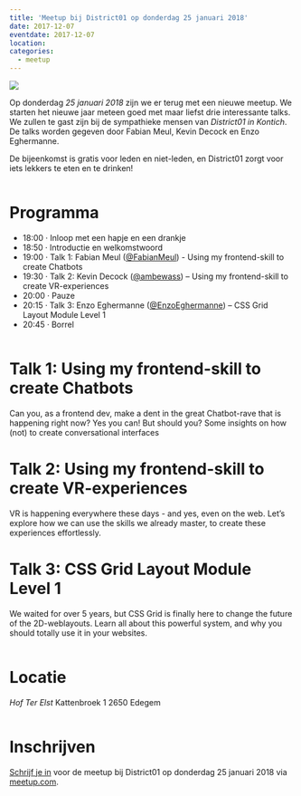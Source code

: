 ```yaml
---
title: 'Meetup bij District01 op donderdag 25 januari 2018'
date: 2017-12-07
eventdate: 2017-12-07
location:
categories:
  - meetup
---
```


![](/_img/bijeenkomsten/logo.jpeg)

Op donderdag _25 januari 2018_ zijn we er terug met een nieuwe meetup. We starten het nieuwe jaar meteen goed met maar liefst drie interessante talks. We zullen te gast zijn bij de sympathieke mensen van _District01 in Kontich_. De talks worden gegeven door Fabian Meul, Kevin Decock en Enzo Eghermanne.

De bijeenkomst is gratis voor leden en niet-leden, en District01 zorgt voor iets lekkers te eten en te drinken!

```

```

# Programma

- 18:00 · Inloop met een hapje en een drankje
- 18:50 · Introductie en welkomstwoord
- 19:00 · Talk 1: Fabian Meul ([@FabianMeul](https://github.com/fabianmeul)) - Using my frontend-skill to create Chatbots
- 19:30 · Talk 2: Kevin Decock ([@ambewass](https://twitter.com/ambewass)) – Using my frontend-skill to create VR-experiences
- 20:00 · Pauze
- 20:15 · Talk 3: Enzo Eghermanne ([@EnzoEghermanne](https://github.com/EnzoEghermanne)) – CSS Grid Layout Module Level 1
- 20:45 · Borrel

```

```

# Talk 1: Using my frontend-skill to create Chatbots

Can you, as a frontend dev, make a dent in the great Chatbot-rave that is happening right now? Yes you can! But should you? Some insights on how (not) to create conversational interfaces

# Talk 2: Using my frontend-skill to create VR-experiences

VR is happening everywhere these days - and yes, even on the web. Let’s explore how we can use the skills we already master, to create these experiences effortlessly.

# Talk 3: CSS Grid Layout Module Level 1

We waited for over 5 years, but CSS Grid is finally here to change the future of the 2D-weblayouts. Learn all about this powerful system, and why you should totally use it in your websites.

```

```

# Locatie

_Hof Ter Elst_
Kattenbroek 1
2650 Edegem

```

```

# Inschrijven

[Schrijf je in](https://www.meetup.com/Fronteers-BE/events/245728363/) voor de meetup bij District01 op donderdag 25 januari 2018 via [meetup.com](https://www.meetup.com/Fronteers-BE/events/245728363/).
